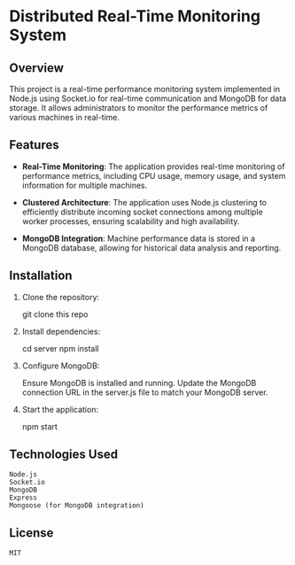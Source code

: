 # Distributed Real-Time Monitoring System

## Overview

This project is a real-time performance monitoring system implemented in Node.js using Socket.io for real-time communication and MongoDB for data storage. It allows administrators to monitor the performance metrics of various machines in real-time.

## Features

- **Real-Time Monitoring**: The application provides real-time monitoring of performance metrics, including CPU usage, memory usage, and system information for multiple machines.

- **Clustered Architecture**: The application uses Node.js clustering to efficiently distribute incoming socket connections among multiple worker processes, ensuring scalability and high availability.

- **MongoDB Integration**: Machine performance data is stored in a MongoDB database, allowing for historical data analysis and reporting.

## Installation

1. Clone the repository:

   git clone this repo

2. Install dependencies:

   cd server
   npm install

3. Configure MongoDB:

   Ensure MongoDB is installed and running.
   Update the MongoDB connection URL in the server.js file to match your MongoDB server.

4. Start the application:

   npm start

## Technologies Used

    Node.js
    Socket.io
    MongoDB
    Express
    Mongoose (for MongoDB integration)

## License

    MIT

